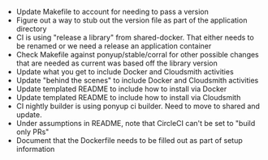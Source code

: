- Update Makefile to account for needing to pass a version
- Figure out a way to stub out the version file as part of the application directory
- CI is using "release a library" from shared-docker. That either needs to be renamed or we need a release an application container
- Check Makefile against ponyup/stable/corral for other possible changes that are needed as current was based off the library version
- Update what you get to include Docker and Cloudsmith activities
- Update "behind the scenes" to include Docker and Cloudsmith activities
- Update templated README to include how to install via Docker
- Update templated README to include how to install via Cloudsmith
- CI nightly builder is using ponyup ci builder. Need to move to shared and update.
- Under assumptions in README, note that CircleCI can't be set to "build only PRs"
- Document that the Dockerfile needs to be filled out as part of setup information
